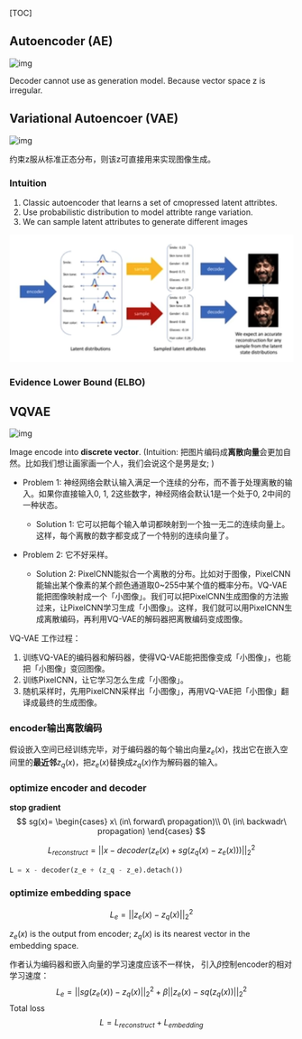 [TOC]

## Autoencoder (AE)

![img](https://pic1.zhimg.com/v2-07a31d5e552f5da4f9bc0c5d21a3973e_1440w.jpg)

Decoder cannot use as generation model. Because vector space z is irregular.

## Variational Autoencoer (VAE)

![img](https://pic3.zhimg.com/v2-73bbc5125fc792a9bb759ff803a9b258_1440w.jpg)

约束z服从标准正态分布，则该z可直接用来实现图像生成。

### Intuition

1. Classic autoencoder that learns a set of cmopressed latent attribtes.
2. Use probabilistic distribution to model attribte range variation.
3. We can sample latent attributes to generate different images

![image-20250814185740972](img/image-20250814185740972.png)

### Evidence Lower Bound (ELBO)

## VQVAE

![img](https://picx.zhimg.com/v2-4382b984165170e238be55b914ff3503_1440w.jpg)

Image encode into **discrete vector**. (Intuition: 把图片编码成**离散向量**会更加自然。比如我们想让画家画一个人，我们会说这个是男是女; )

- Problem 1: 神经网络会默认输入满足一个连续的分布，而不善于处理离散的输入。如果你直接输入0, 1, 2这些数字，神经网络会默认1是一个处于0, 2中间的一种状态。
  - Solution 1: 它可以把每个输入单词都映射到一个独一无二的连续向量上。这样，每个离散的数字都变成了一个特别的连续向量了。

- Problem 2: 它不好采样。
  - Solution 2: PixelCNN能拟合一个离散的分布。比如对于图像，PixelCNN能输出某个像素的某个颜色通道取0~255中某个值的概率分布。VQ-VAE能把图像映射成一个「小图像」。我们可以把PixelCNN生成图像的方法搬过来，让PixelCNN学习生成「小图像」。这样，我们就可以用PixelCNN生成离散编码，再利用VQ-VAE的解码器把离散编码变成图像。

VQ-VAE 工作过程：

1. 训练VQ-VAE的编码器和解码器，使得VQ-VAE能把图像变成「小图像」，也能把「小图像」变回图像。
2. 训练PixelCNN，让它学习怎么生成「小图像」。
3. 随机采样时，先用PixelCNN采样出「小图像」，再用VQ-VAE把「小图像」翻译成最终的生成图像。

### encoder输出离散编码

假设嵌入空间已经训练完毕，对于编码器的每个输出向量$z_e(x)$，找出它在嵌入空间里的**最近邻**$z_q(x)$，把$z_e(x)$替换成$z_q(x)$作为解码器的输入。

### optimize encoder and decoder

**stop gradient**
$$
sg(x)=
\begin{cases}
x\ (in\ forward\ propagation)\\
0\ (in\ backwadr\ propagation)
\end{cases}
$$

$$
L_{reconstruct} = ||x-decoder(z_e(x)+sg(z_q(x)-z_e(x)))||_2^2
$$



```python
L = x - decoder(z_e + (z_q - z_e).detach())
```

### optimize embedding space

$$
L_e = ||z_e(x) - z_q(x)||_2^2
$$

$z_e(x)$ is the output from encoder; $z_q(x)$ is its nearest vector in the embedding space.

作者认为编码器和嵌入向量的学习速度应该不一样快， 引入$\beta$控制encoder的相对学习速度：
$$
L_e = ||sg(z_e(x)) - z_q(x)||_2^2+\beta ||z_e(x) - sq(z_q(x))||_2^2
$$
Total loss
$$
L = L_{reconstruct} + L_{embedding}
$$
